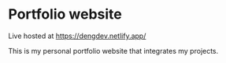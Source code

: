 # Portfolio website

Live hosted at https://dengdev.netlify.app/

This is my personal portfolio website that integrates my projects.
